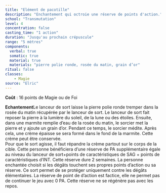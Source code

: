 ```yaml
---
title: "Elément de pacotille"
description: "Enchantement qui octroie une réserve de points d'action."
school: "Transmutation"
level: 4
concentration: false
casting_time: "1 action"
duration: "Jusqu'au prochain crépuscule"
range: "5 mètres"
components:
  verbal: true
  somatic: true
  material: true
  materials: "pierre polie ronde, rosée du matin, grain d’or"
ritual: false
classes:
    - Magie
source: "Elric"
---
```

**Coût** : 16 points de Magie ou de Foi

**Echantement**Le lanceur de sort laisse la pierre polie ronde tremper dans la rosée du matin récupérée par le lanceur de sort. Le lanceur de sort fait reposer la pierre à la lumière du soleil, de la lune ou des étoiles. Ensuite, dans une marmite remplie d’eau de la rosée du matin, le sorcier met la pierre et y ajoute un grain d’or. Pendant ce temps, le sorcier médite. Après cela, une crème épaisse se sera formé dans le fond de la marmite. Cette crème peut être conservée.   
Pour que le sort agisse, il faut répandre la crème partout sur le corps de la cible. Cette personne bénéficiera d’une réserve de PA supplémentaire égale au niveau du lanceur de sort+points de caractéristiques de SAG + points de caractéristiques d’INT. Cette réserve dure 2 semaines. La personne enchantée choisit si les dégâts touchent ses propres points d’action ou sa réserve. Ce sort permet de se protéger uniquement contre les dégâts élémentaires. La réserve de point de d’action est factice, elle ne permet pas de continuer le jeu avec 0 PA. Cette réserve ne se régénère pas avec les repos.  
